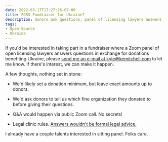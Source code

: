 ```yaml
---
date: 2022-03-17T17:27:26-07:00
title: FOSS Fundraiser for Ukraine?
description: donors ask questions, panel of licensing lawyers answers
tags:
- Open Source
- Ukraine
---
```


If you'd be interested in taking part in a fundraiser where a Zoom panel of open licensing lawyers answers questions in exchange for donations benefiting Ukraine, please [send me an e-mail at kyle@kemitchell.com](mailto:kyle@kemitchell.com?subject=Ukraine%20Benefit) to let me know.  If there's interest, we can make it happen.

A few thoughts, nothing set in stone:

- We'd likely set a donation minimum, but leave exact amounts up to donors.

- We'd ask donors to tell us which fine organization they donated to before giving their questions.

- Q&A would happen via public Zoom call.  No secrets!

- Legal clinic rules.  [Answers wouldn't be formal legal advice.](https://notlegaladvice.law)

I already have a couple talents interested in sitting panel.  Folks care.
